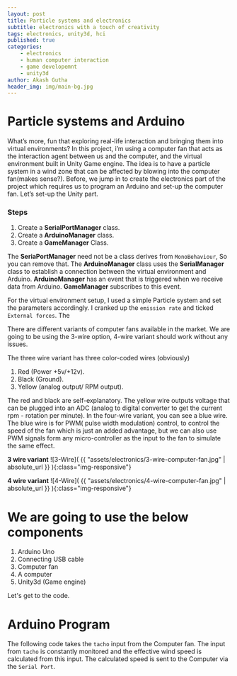 ```yaml
---
layout: post
title: Particle systems and electronics
subtitle: electronics with a touch of creativity
tags: electronics, unity3d, hci
published: true
categories:
    - electronics
    - human computer interaction
    - game developemnt
    - unity3d
author: Akash Gutha
header_img: img/main-bg.jpg
---
```



# Particle systems and Arduino
What’s more, fun that exploring real-life interaction and bringing them into virtual environments? In this project, i’m using a computer fan that acts as the interaction agent between us and the computer, and the virtual environment built in Unity Game engine. The idea is to have a particle system in a wind zone that can be affected by blowing into the computer fan(makes sense?).  Before, we jump in to create the electronics part of the project which requires us to program an Arduino and set-up the computer fan. Let’s set-up the Unity part.

### Steps 
1. Create a **SerialPortManager** class.
2. Create a **ArduinoManager** class.
3. Create a **GameManager** Class.

The **SeriaPortManager** need not be a class derives from `MonoBehaviour`, So you can remove that. The **ArduinoManager** class uses the **SerialManager** class to establish a connection between the virtual environment and Arduino. **ArduinoManager** has an event that is triggered when we receive data from Arduino. **GameManager**  subscribes to this event. 

For the virtual environment setup, I used a simple Particle system and set the parameters accordingly. I cranked up the `emission rate` and ticked `External forces`. The 

There are different variants of computer fans available in the market. We are going to be using the 3-wire option, 4-wire variant should work without any issues.

The three wire variant has three color-coded wires (obviously)
1. Red (Power +5v/+12v).
2. Black (Ground).
3. Yellow (analog output/ RPM output).

The red and black are self-explanatory. The yellow wire outputs voltage that can be plugged into an ADC (analog to digital converter to get the current rpm - rotation per minute). In the four-wire variant, you can see a blue wire. The blue wire is for PWM( pulse width modulation) control, to control the speed of the fan which is just an added advantage, but we can also use PWM signals form any micro-controller as the input to the fan to simulate the same effect.

__3 wire variant__
![3-Wire]( {{ "assets/electronics/3-wire-computer-fan.jpg" | absolute_url }} ){:class="img-responsive"}

__4 wire variant__
![4-Wire]( {{ "assets/electronics/4-wire-computer-fan.jpg" | absolute_url }} ){:class="img-responsive"}

# We are going to use the below components
1. Arduino Uno
2. Connecting USB cable
3. Computer fan
4. A computer
5. Unity3d (Game engine)

Let's get to the code.

# Arduino Program

The following code takes the `tacho` input from the Computer fan. The input from `tacho` is constantly monitored and the effective wind speed is calculated from this input. The calculated speed is sent to the Computer via the `Serial Port`. 

